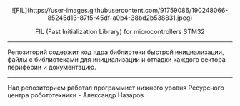 
<p align="center"> 
![FIL](https://user-images.githubusercontent.com/91759086/190248066-85245d13-87f5-45df-a0b4-38bd2b538831.jpeg)
</p>
<p align="center"> 
FIL (Fast Initialization Library) for microcontrollers STM32 
</p>

______________________________________________________________________________________________________________________________________________________

Репозиторий содержит код ядра библиотеки быстрой инициализации, файлы с библиотеками для инициализации и отладки каждого сектора периферии и документацию.
______________________________________________________________________________________________________________________________________________________

Над репозиторием работал программист нижнего уровня Ресурсного центра робототехники - Александр Назаров 

